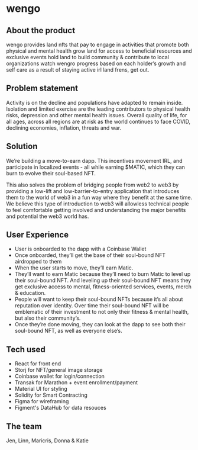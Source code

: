# wengo

## About the product
wengo provides land nfts that pay to engage in activities that promote both physical and mental health grow land for access to beneficial resources and exclusive events hold land to build community & contribute to local organizations watch wengro progress based on each holder’s growth and self care as a result of staying active irl land frens, get out.

## Problem statement
Activity is on the decline and populations have adapted to remain inside. Isolation and limited exercise are the leading contributors to physical health risks,  depression and other mental health issues. Overall quality of life, for all ages, across all regions are at risk as the world continues to face COVID, declining economies, inflation, threats and war.   

## Solution
We’re building a move-to-earn dapp. This incentives movement IRL, and participate in localized events - all while earning $MATIC, which they can burn to evolve their soul-based NFT.

This also solves the problem of bridging people from web2 to web3 by providing a low-lift and low-barrier-to-entry application that introduces them to the world of web3 in a fun way where they benefit at the same time. We believe this type of introduction to web3 will allowless technical people to feel comfortable getting involved and understanding the major benefits and potential the web3 world has. 

## User Experience
- User is onboarded to the dapp with a Coinbase Wallet
- Once onboarded, they’ll get the base of their soul-bound NFT airdropped to them
- When the user starts to move, they’ll earn Matic.
- They’ll want to earn Matic because they’ll need to burn Matic to level up their soul-bound NFT. And leveling up their soul-bound NFT means they get exclusive access to mental, fitness-oriented services, events, merch & education.
- People will want to keep their soul-bound NFTs because it’s all about reputation over identity. Over time their soul-bound NFT will be emblematic of their investment to not only their fitness & mental health, but also their community’s.
- Once they’re done moving, they can look at the dapp to see both their soul-bound NFT, as well as everyone else’s.


## Tech used
- React for front end 
- Storj for NFT/general image storage 
- Coinbase wallet for login/connection 
- Transak for Marathon + event enrollment/payment 
- Material UI for styling
- Solidity for Smart Contracting 
- Figma for wireframing 
- Figment's DataHub for data resouces

## The team
Jen, Linn, Maricris, Donna & Katie 
